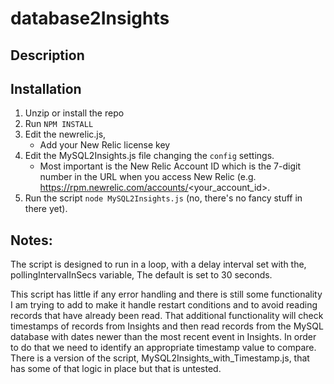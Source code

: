# database2Insights

## Description

## Installation

1. Unzip or install the repo
2. Run ```NPM INSTALL```
3. Edit the newrelic.js,
    * Add your New Relic license key
4. Edit the MySQL2Insights.js file changing the ```config``` settings.
    * Most important is the New Relic Account ID which is the 7-digit number in the URL when you access New Relic (e.g. https://rpm.newrelic.com/accounts/<your_account_id>.
5. Run the script ```node MySQL2Insights.js``` (no, there's no fancy stuff in there yet).
    
## Notes: 

  The script is designed to run in a loop, with a delay interval set with the, pollingIntervalInSecs variable, The default is set to 30 seconds. 
 
  This script has little if any error handling and there is still some functionality I am trying to add to make it handle restart conditions and to avoid reading records that have already been read. That additional functionality will check timestamps of records from Insights and then read records from the MySQL database with dates newer than the most recent event in Insights. In order to do that we need to identify an appropriate timestamp value to compare. There is a version of the script, MySQL2Insights_with_Timestamp.js, that has some of that logic  in place but that is untested. 
